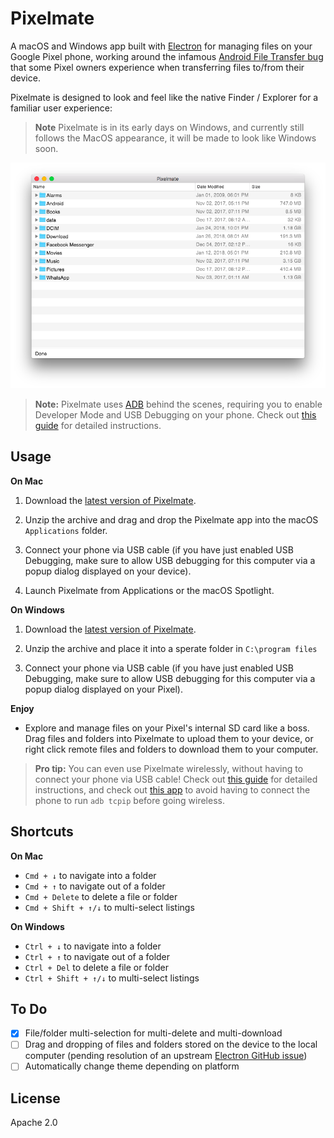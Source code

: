 # Pixelmate

A macOS and Windows app built with [Electron](https://electronjs.org/) for managing files on your Google Pixel phone, working around the infamous [Android File Transfer bug](https://www.androidauthority.com/google-pixel-mac-android-file-transfer-problems-743068/) that some Pixel owners experience when transferring files to/from their device.

Pixelmate is designed to look and feel like the native Finder / Explorer for a familiar user experience:

> **Note** Pixelmate is in its early days on Windows, and currently still follows the MacOS appearance, it will be made to look like Windows soon.

![Preview](public/screenshot.png)

> **Note:** Pixelmate uses [ADB](https://developer.android.com/studio/command-line/adb.html) behind the scenes, requiring you to enable Developer Mode and USB Debugging on your phone. Check out [this guide](https://www.howtogeek.com/129728/how-to-access-the-developer-options-menu-and-enable-usb-debugging-on-android-4.2/) for detailed instructions.

## Usage

**On Mac**

1. Download the [latest version of Pixelmate](https://github.com/eladnava/pixelmate/releases/latest).

2. Unzip the archive and drag and drop the Pixelmate app into the macOS `Applications` folder.

3. Connect your phone via USB cable (if you have just enabled USB Debugging, make sure to allow USB debugging for this computer via a popup dialog displayed on your device).

4. Launch Pixelmate from Applications or the macOS Spotlight.

**On Windows**

1. Download the [latest version of Pixelmate](https://github.com/eladnava/pixelmate/releases/latest).

2. Unzip the archive and place it into a sperate folder in `C:\program files`

3. Connect your phone via USB cable (if you have just enabled USB Debugging, make sure to allow USB debugging for this computer via a popup dialog displayed on your Pixel).

**Enjoy**

* Explore and manage files on your Pixel's internal SD card like a boss. Drag files and folders into Pixelmate to upload them to your device, or right click remote files and folders to download them to your computer.

> **Pro tip:** You can even use Pixelmate wirelessly, without having to connect your phone via USB cable! Check out [this guide](http://codetheory.in/android-debug-bridge-adb-wireless-debugging-over-wi-fi/) for detailed instructions, and check out [this app](https://github.com/eladnava/wifidev-android) to avoid having to connect the phone to run `adb tcpip` before going wireless.

## Shortcuts

**On Mac**

* `Cmd + ↓` to navigate into a folder
* `Cmd + ↑` to navigate out of a folder
* `Cmd + Delete` to delete a file or folder
* `Cmd + Shift + ↑/↓` to multi-select listings

**On Windows**

* `Ctrl + ↓` to navigate into a folder
* `Ctrl + ↑` to navigate out of a folder
* `Ctrl + Del` to delete a file or folder
* `Ctrl + Shift + ↑/↓` to multi-select listings

## To Do

- [x] File/folder multi-selection for multi-delete and multi-download
- [ ] Drag and dropping of files and folders stored on the device to the local computer (pending resolution of an upstream [Electron GitHub issue](https://github.com/electron/electron/issues/11691))
- [ ] Automatically change theme depending on platform

## License

Apache 2.0
